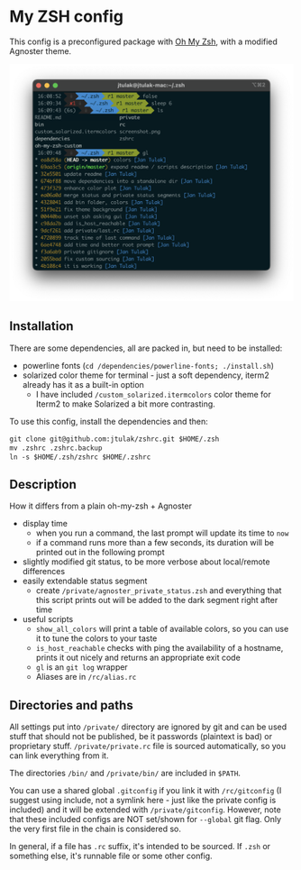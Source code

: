 My ZSH config
===============
This config is a preconfigured package with [Oh My Zsh](https://ohmyz.sh), with a modified Agnoster theme.

![A screenshot with the config](screenshot.png)

Installation
------------
There are some dependencies, all are packed in, but need to be installed:
 
 - powerline fonts (`cd /dependencies/powerline-fonts; ./install.sh`)
 - solarized color theme for terminal - just a soft dependency, iterm2 already has it as a built-in option
    - I have included `/custom_solarized.itermcolors` color theme for Iterm2 to make Solarized a bit more contrasting.

 To use this config, install the dependencies and then:
 
```
git clone git@github.com:jtulak/zshrc.git $HOME/.zsh
mv .zshrc .zshrc.backup
ln -s $HOME/.zsh/zshrc $HOME/.zshrc
```

Description
------------
How it differs from a plain oh-my-zsh + Agnoster
- display time
    - when you run a command, the last prompt will update its time to `now` 
    - if a command runs more than a few seconds, its duration will be printed out in the following prompt
- slightly modified git status, to be more verbose about local/remote differences
- easily extendable status segment
    - create `/private/agnoster_private_status.zsh` and everything that this script prints out will be added to the dark segment right after time
- useful scripts
    - `show_all_colors` will print a table of available colors, so you can use it to tune the colors to your taste
    - `is_host_reachable` checks with ping the availability of a hostname, prints it out nicely and returns an appropriate exit code
    - `gl` is an `git log` wrapper
    - Aliases are in `/rc/alias.rc`


Directories and paths
---------------------
All settings put into `/private/` directory are ignored by git and can be used stuff that should not be published, be it passwords (plaintext is bad) or proprietary stuff. `/private/private.rc` file is sourced automatically, so you can link everything from it.

The directories `/bin/` and `/private/bin/` are included in `$PATH`.

You can use a shared global `.gitconfig` if you link it with `/rc/gitconfig` (I suggest using include, not a symlink here - just like the private config is included) and it will be extended with `/private/gitconfig`. However, note that these included configs are NOT set/shown for `--global` git flag. Only the very first file in the chain is considered so. 

In general, if a file has `.rc` suffix, it's intended to be sourced. If `.zsh` or something else, it's runnable file or some other config.
